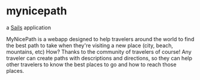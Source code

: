 # mynicepath

a [Sails](http://sailsjs.org) application

MyNicePath is a webapp designed to help travelers around the world to find the best path to take when they're visiting a new place (city, beach, mountains, etc)
How? Thanks to the community of travelers of course! Any traveler can create paths with descriptions and directions, so they can help other travelers to know the best places to go and how to reach those places.